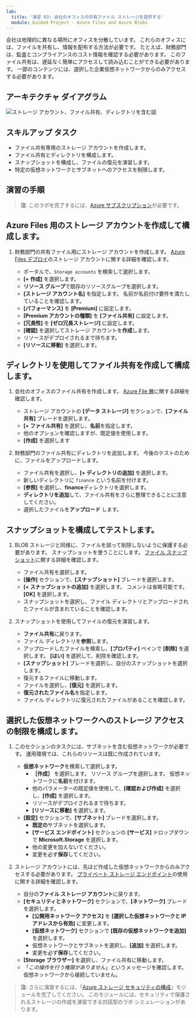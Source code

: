 ```yaml
---
lab:
  title: '演習 03: 会社のオフィスの共有ファイル ストレージを提供する'
  module: Guided Project - Azure Files and Azure Blobs
---
```



会社は地理的に異なる場所にオフィスを分散しています。  これらのオフィスには、ファイルを共有し、情報を配布する方法が必要です。 たとえば、財務部門は、監査とコンプライアンスのコスト情報を確認する必要があります。 このファイル共有は、遅延なく簡単にアクセスして読み込むことができる必要があります。 一部のコンテンツには、選択した企業仮想ネットワークからのみアクセスする必要があります。


## アーキテクチャ ダイアグラム

![ストレージ アカウント、ファイル共有、ディレクトリを含む図](../Media/task-4.png)

## スキルアップ タスク
- ファイル共有専用のストレージ アカウントを作成します。 
- ファイル共有とディレクトリを構成します。  
- スナップショットを構成し、ファイルの復元を演習します。 
- 特定の仮想ネットワークとサブネットへのアクセスを制限します。 

## 演習の手順

>**注**: このラボを完了するには、[Azure サブスクリプション](https://azure.microsoft.com/free/)が必要です。

## Azure Files 用のストレージ アカウントを作成して構成します。 

1. 財務部門の共有ファイル用にストレージ アカウントを作成します。  [Azure Files デプロイ](https://learn.microsoft.com/azure/storage/files/storage-files-planning#management-concepts)のストレージ アカウントに関する詳細を確認します。

    - ポータルで、`Storage accounts` を検索して選択します。
    - **[+ 作成]** を選択します。
    - **リソース グループ**で既存のリソースグループを選択します。 
    - **[ストレージ アカウント名]** を指定します。 名前が名前付け要件を満たしていることを確認します。 
    - **[パフォーマンス]** を **[Premium]** に設定します。
    - **[Premium アカウントの種類]** を **[ファイル共有]** に設定します。
    - **[冗長性]** を **[ゼロ冗長ストレージ]** に設定します。
    - **[確認]** を選択してストレージ アカウントを**作成**します。
    - リソースがデプロイされるまで待ちます。
    - **[リソースに移動]** を選択します。 

## ディレクトリを使用してファイル共有を作成して構成します。

1. 会社のオフィスのファイル共有を作成します。 [Azure File 層](https://learn.microsoft.com/azure/storage/files/storage-files-planning#storage-tiers)に関する詳細を確認します。

    - ストレージ アカウントの **[データ ストレージ]** セクションで、**[ファイル共有]** ブレードを選択します。 
    - **[+ ファイル共有]** を選択し、**名前**を指定します。
    - 他のオプションを確認しますが、既定値を使用します。
    - **[作成]** を選択します

1. 財務部門のファイル共有にディレクトリを追加します。 今後のテストのために、ファイルをアップロードします。 

    - ファイル共有を選択し、**[+ ディレクトリの追加]** を選択します。 
    - 新しいディレクトリに `finance` という名前を付けます。
    - **[参照]** を選択し、**finance**ディレクトリを選択します。
    - **ディレクトリを追加**して、ファイル共有をさらに整理できることに注意してください。
    - 選択したファイルを**アップロード** します。 

## スナップショットを構成してテストします。

1. BLOB ストレージと同様に、ファイルを誤って削除しないように保護する必要があります。 スナップショットを使うことにします。 [ファイル スナップショット](https://learn.microsoft.com/azure/storage/files/storage-snapshots-files)に関する詳細を確認します。
    
    - ファイル共有を選択します。
    - **[操作]** セクションで、**[スナップショット]** ブレードを選択します。 
    - **[+ スナップショットの追加]** を選択します。 コメントは省略可能です。 **[OK]** を選択します。
    - スナップショットを選択し、ファイル ディレクトリとアップロードされたファイルが含まれていることを確認します。
  
1. スナップショットを使用してファイルの復元を演習します。
    - **ファイル共有**に戻ります。
    - ファイル ディレクトリを**参照**します。 
    - アップロードしたファイルを検索し、**[プロパティ]** ペインで **[削除]** を選択します。 **[はい]** を選択して、削除を確認します。 
    - **[スナップショット]** ブレードを選択し、自分のスナップショットを選択します。 
    - 復元するファイルに移動します。
    - ファイルを選択し、**[復元]** を選択します。
    - **復元されたファイル名**を指定します。 
    - ファイル ディレクトリに復元されたファイルがあることを確認します。  

## 選択した仮想ネットワークへのストレージ アクセスの制限を構成します。

1. このセクションのタスクには、サブネットを含む仮想ネットワークが必要です。 運用環境では、これらのリソースは既に作成されています。
    - **仮想ネットワーク**を検索して選択します。
        - **［作成］** を選択します。 リソース グループを選択します。 仮想ネットワークに**名前**を付けます。
        - 他のパラメーターの既定値を使用して、**[確認および作成]** を選択し、**[作成]** を選択します。
        - リソースがデプロイされるまで待ちます。
        - **[リソースに移動]** を選択します。 
    - **[設定]** セクションで、**[サブネット]** ブレードを選択します。
        - **既定の**サブネットを選択します。
        - **[サービス エンドポイント]** セクションの **[サービス]** ドロップダウンで **Microsoft.Storage** を選択します。
        - 他の変更を加えないでください。    
        - 変更を必ず**保存**してください。 
   
1. ストレージ アカウントには、先ほど作成した仮想ネットワークからのみアクセスする必要があります。 [プライベート ストレージ エンドポイント](https://learn.microsoft.com/azure/storage/common/storage-private-endpoints)の使用に関する詳細を確認します。

    - 自分の**ファイル ストレージ アカウント**に戻ります。 
    - **[セキュリティとネットワーク]** セクションで、**[ネットワーク]** ブレードを選択します。
        - **[公開用ネットワーク アクセス]** を **[選択した仮想ネットワークと IP アドレスから有効]** に変更します。
        - **[仮想ネットワーク]** セクションで **[既存の仮想ネットワークを追加]** を選択します。
        - 仮想ネットワークとサブネットを選択し、**[追加]** を選択します。
        - 変更を必ず**保存**してください。 
    - **[Storage ブラウザー]** を選択し、ファイル共有に移動します。 
    - 「*この操作を行う権限がありません*」というメッセージを確認します。 仮想ネットワークから接続していません。 


>**注**: さらに演習するには、「[Azure ストレージ セキュリティの構成](https://learn.microsoft.com/training/modules/configure-storage-security/)」モジュールを完了してください。 このモジュールには、セキュリティで保護されるストレージの作成を演習できる対話型のラボ シミュレーションがあります。 

